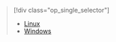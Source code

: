 > [!div class="op_single_selector"]
> * [Linux](../articles/hdinsight/hdinsight-hadoop-customize-cluster-linux.md)
> * [Windows](../articles/hdinsight/hdinsight-hadoop-customize-cluster.md)
> 
> 

